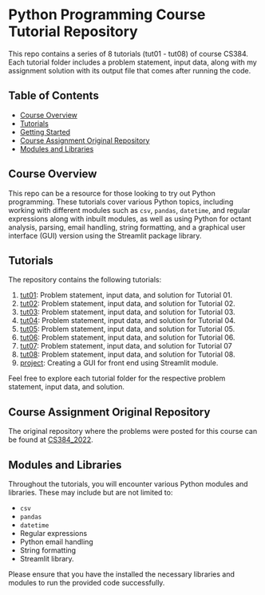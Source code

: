 # Python Programming Course Tutorial Repository

This repo contains a series of 8 tutorials (tut01 - tut08) of course CS384. Each tutorial folder includes a problem statement, input data, along with my assignment solution with its output file that comes after running the code.

## Table of Contents

- [Course Overview](#course-overview)
- [Tutorials](#tutorials)
- [Getting Started](#getting-started)
- [Course Assignment Original Repository](#course-assignment-original-repository)
- [Modules and Libraries](#modules-and-libraries)


## Course Overview

This repo can be a resource for those looking to try out Python programming. These tutorials cover various Python topics, including working with different modules such as `csv`, `pandas`, `datetime`, and regular expressions along with inbuilt modules, as well as using Python for octant analysis, parsing, email handling, string formatting, and a graphical user interface (GUI) version using the Streamlit package library.

## Tutorials

The repository contains the following tutorials:

1. [tut01](/tut01): Problem statement, input data, and solution for Tutorial 01.
2. [tut02](/tut02): Problem statement, input data, and solution for Tutorial 02.
3. [tut03](/tut03): Problem statement, input data, and solution for Tutorial 03.
4. [tut04](/tut04): Problem statement, input data, and solution for Tutorial 04.
5. [tut05](/tut05): Problem statement, input data, and solution for Tutorial 05.
6. [tut06](/tut06): Problem statement, input data, and solution for Tutorial 06.
7. [tut07](/tut07): Problem statement, input data, and solution for Tutorial 07
8. [tut08](/tut08): Problem statement, input data, and solution for Tutorial 08.
9. [project](/proj2): Creating a GUI for front end using Streamlit module.

Feel free to explore each tutorial folder for the respective problem statement, input data, and solution.

## Course Assignment Original Repository

The original repository where the problems were posted for this course can be found at [CS384_2022](https://github.com/Cs3842022/CS384_2022).

## Modules and Libraries

Throughout the tutorials, you will encounter various Python modules and libraries. These may include but are not limited to:

- `csv`
- `pandas`
- `datetime`
- Regular expressions
- Python email handling
- String formatting
- Streamlit library.

Please ensure that you have the installed the necessary libraries and modules to run the provided code successfully.
